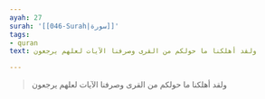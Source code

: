 ```yaml
---
ayah: 27
surah: '[[046-Surah|سورة]]'
tags:
- quran
text: ولقد أهلكنا ما حولكم من القرى وصرفنا الآيات لعلهم يرجعون

---
```

> ولقد أهلكنا ما حولكم من القرى وصرفنا الآيات لعلهم يرجعون
